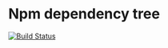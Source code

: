 # Npm dependency tree

[![Build Status](https://travis-ci.org/matthewwoodruff/npm-dependency-tree.svg?branch=main)](https://travis-ci.org/matthewwoodruff/npm-dependency-tree)


